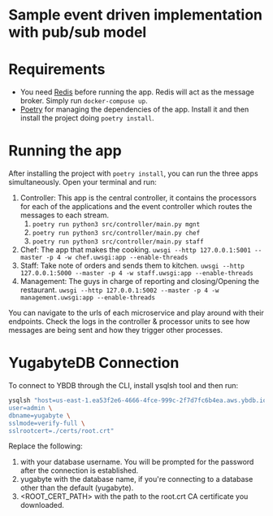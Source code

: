 # Sample event driven implementation with pub/sub model

# Requirements
* You need [Redis](https://redis.io/docs/get-started/) before running the app. Redis will act as the message broker. Simply run `docker-compuse up`.
* [Poetry](https://python-poetry.org/!) for managing the dependencies of the app. Install it and then install the project doing `poetry install`.

# Running the app
After installing the project with `poetry install`, you can run the three apps simultaneously. Open your terminal and run:
1. Controller: This app is the central controller, it contains the processors for each of the applications and the event controller which routes the messages to each stream.
   1. `poetry run python3 src/controller/main.py mgnt`
   2. `poetry run python3 src/controller/main.py chef`
   3. `poetry run python3 src/controller/main.py staff`
2. Chef: The app that makes the cooking. `uwsgi --http 127.0.0.1:5001 --master -p 4 -w chef.uwsgi:app --enable-threads`
3. Staff: Take note of orders and sends them to kitchen. `uwsgi --http 127.0.0.1:5000 --master -p 4 -w staff.uwsgi:app --enable-threads`
4. Management: The guys in charge of reporting and closing/Opening the restaurant. `uwsgi --http 127.0.0.1:5002 --master -p 4 -w management.uwsgi:app --enable-threads`

You can navigate to the urls of each microservice and play around with their endpoints. Check the logs in the controller & processor units to see how messages are being sent and how they trigger other processes.


# YugabyteDB Connection
To connect to YBDB through the CLI, install ysqlsh tool and then run:
```bash
ysqlsh "host=us-east-1.ea53f2e6-4666-4fce-999c-2f7d7fc6b4ea.aws.ybdb.io \
user=admin \
dbname=yugabyte \
sslmode=verify-full \
sslrootcert=./certs/root.crt"
```
Replace the following:
1. <DB USER> with your database username. You will be prompted for the password after the connection is established.
2. yugabyte with the database name, if you're connecting to a database other than the default (yugabyte).
3. <ROOT_CERT_PATH> with the path to the root.crt CA certificate you downloaded.
